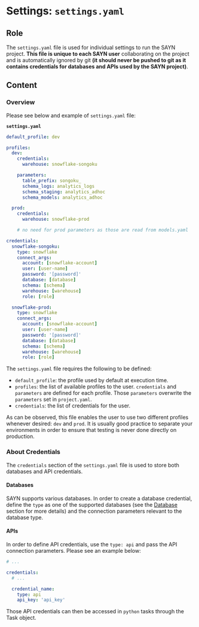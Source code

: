 # Settings: `settings.yaml`

## Role

The `settings.yaml` file is used for individual settings to run the SAYN project. **This file is unique to each SAYN user** collaborating on the project and is automatically ignored by git **(it should never be pushed to git as it contains credentials for databases and APIs used by the SAYN project)**.

## Content

### Overview

Please see below and example of `settings.yaml` file:

**`settings.yaml`**

``` yaml
default_profile: dev

profiles:
  dev:
    credentials:
      warehouse: snowflake-songoku

    parameters:
      table_prefix: songoku_
      schema_logs: analytics_logs
      schema_staging: analytics_adhoc
      schema_models: analytics_adhoc

  prod:
    credentials:
      warehouse: snowflake-prod

    # no need for prod parameters as those are read from models.yaml

credentials:
  snowflake-songoku:
    type: snowflake
    connect_args:
      account: [snowflake-account]
      user: [user-name]
      password: '[password]'
      database: [database]
      schema: [schema]
      warehouse: [warehouse]
      role: [role]

  snowflake-prod:
    type: snowflake
    connect_args:
      account: [snowflake-account]
      user: [user-name]
      password: '[password]'
      database: [database]
      schema: [schema]
      warehouse: [warehouse]
      role: [role]
```

The `settings.yaml` file requires the following to be defined:

* `default_profile`: the profile used by default at execution time.
* `profiles`: the list of available profiles to the user. `credentials` and `parameters` are defined for each profile. Those `parameters` overwrite the `parameters` set in `project.yaml`.
* `credentials`: the list of credentials for the user.

As can be observed, this file enables the user to use two different profiles whenever desired: `dev` and `prod`. It is usually good practice to separate your environments in order to ensure that testing is never done directly on production.

### About Credentials

The `credentials` section of the `settings.yaml` file is used to store both databases and API credentials.

#### Databases

SAYN supports various databases. In order to create a database credential, define the `type` as one of the supported databases (see the [Database](../databases/overview.md) section for more details) and the connection parameters relevant to the database type.

#### APIs

In order to define API credentials, use the `type: api` and pass the API connection parameters. Please see an example below:

```yaml
# ...

credentials:
  # ...

  credential_name:
    type: api
    api_key: 'api_key'
```

Those API credentials can then be accessed in `python` tasks through the Task object.
